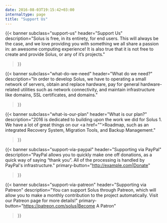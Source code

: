 ```yaml
---
date: 2016-08-03T19:15:42+03:00
internaltype: page
title: "Support Us"
---
```

{{< banner
	subclass="support-us"
	header="Support Us"
	description="Solus is free, in its entirety, for end users. This will always be the case, and we love providing you with something we all share a passion in: an awesome computing experience! It is also true that it is not free to create and provide Solus, or any of it’s projects."
>}}

{{< banner
	subclass="what-do-we-need"
	header="What do we need?"
	description="In order to develop Solus, we have to operating a small network of servers, obtain and replace hardware, pay for general hardware-related utilities such as network connectivity, and maintain infrastructure like domains, SSL certificates, and domains."
>}}

{{< banner
	subclass="what-is-our-plan"
	header="What is our plan?"
	description="2016 is dedicated to building upon the work we did for Solus 1. We have a lot of great things on our <a href=\"\">Roadmap</a>, such as an integrated Recovery System, Migration Tools, and Backup Management."
>}}

{{< banner
	subclass="support-via-paypal"
	header="Supporting via PayPal"
	description="PayPal allows you to quickly make one off donations, as a quick way of saying “thank you”. All of the processing is handled by PayPal's infrastructure."
	primary-button="http://example.com|Donate"
>}}

{{< banner
	subclass="support-via-patreon"
	header="Supporting via Patreon"
	description="You can support Solus through Patreon, which will allow you to make a monthly contribution to the project automatically. Visit our Patreon page for more details!"
	primary-button="https://patreon.com/solus|Become A Patron"
>}}
